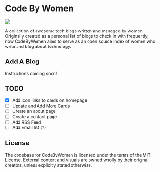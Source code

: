 Code By Women
====
![](https://travis-ci.org/madelyneriksen/codebywomen.svg?branch=master)

A collection of awesome tech blogs written and managed by women. Originally created as a personal list of blogs to check in with frequently, now CodeByWomen aims to serve as an open source index of women who write and blog about technology.

## Add A Blog

Instructions coming soon!

## TODO

- [x] Add icon links to cards on homepage
- [ ] Update and Add More Cards
- [ ] Create an about page
- [ ] Create a contact page
- [ ] Add RSS Feed
- [ ] Add Email list (?)

## License

The codebase for CodeByWomen is licensed under the terms of the MIT License. External content and visuals are owned wholly by their original creators, unless explicitly stated otherwise.
